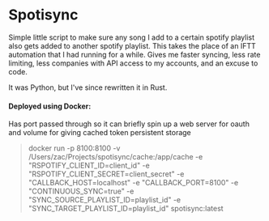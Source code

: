 # Spotisync

Simple little script to make sure any song I add to a certain spotify playlist also gets added to another spotify playlist. This takes the place of an IFTT automation that I had running for a while. Gives me faster syncing, less rate limiting, less companies with API access to my accounts, and an excuse to code. 

It was Python, but I've since rewritten it in Rust.


#### Deployed using Docker: 
Has port passed through so it can briefly spin up a web server for oauth and volume for giving cached token persistent storage

> docker run -p 8100:8100 -v /Users/zac/Projects/spotisync/cache:/app/cache -e "RSPOTIFY_CLIENT_ID=client_id" -e "RSPOTIFY_CLIENT_SECRET=client_secret" -e "CALLBACK_HOST=localhost" -e "CALLBACK_PORT=8100" -e "CONTINUOUS_SYNC=true" -e "SYNC_SOURCE_PLAYLIST_ID=playlist_id" -e "SYNC_TARGET_PLAYLIST_ID=playlist_id" spotisync:latest
